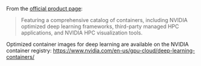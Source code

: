 From the [official product page](https://www.nvidia.com/en-us/gpu-cloud/):
> Featuring a comprehensive catalog of containers, including NVIDIA optimized deep learning frameworks, third-party managed HPC applications, and NVIDIA HPC visualization tools.

Optimized container images for deep learning are available on the NVIDIA container registry:
https://www.nvidia.com/en-us/gpu-cloud/deep-learning-containers/